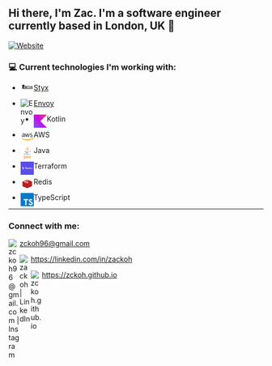 ## Hi there, I'm Zac. I'm a software engineer currently based in London, UK 👋

[![Website](https://img.shields.io/website?label=zckoh.github.io&style=for-the-badge&url=https%3A%2F%2Fzckoh.github.io)][website]

### 💻 Current technologies I'm working with:

- <img align="left" alt="React" width="26px" title="React" src="https://raw.githubusercontent.com/ExpediaGroup/styx/master/docs/assets/styx-logo.svg" /> [Styx](https://github.com/ExpediaGroup/styx)

- <img align="left" alt="Envoy" width="26px" title="Envoy" src="https://raw.githubusercontent.com/envoyproxy/artwork/main/Stacked%20PNG/Envoy_Logo_Stacked_PANTONE.png" /> [Envoy](https://github.com/envoyproxy/envoy)

- <img align="left" alt="kotlin" width="26px" title="kotlin" src="https://raw.githubusercontent.com/github/explore/4479d2a2c854198cb00160f8593519c14dc3b905/topics/kotlin/kotlin.png" /> Kotlin

- <img align="left" alt="aws" width="26px" title="AWS" src="https://raw.githubusercontent.com/github/explore/fbceb94436312b6dacde68d122a5b9c7d11f9524/topics/aws/aws.png" /> AWS

- <img align="left" alt="java" width="26px" title="java" src="https://raw.githubusercontent.com/github/explore/5b3600551e122a3277c2c5368af2ad5725ffa9a1/topics/java/java.png" /> Java

- <img align="left" alt="terraform" width="26px" title="terraform" src="https://raw.githubusercontent.com/github/explore/80688e429a7d4ef2fca1e82350fe8e3517d3494d/topics/terraform/terraform.png" /> Terraform

- <img align="left" alt="Redis" width="26px" title="Redis" src="https://raw.githubusercontent.com/github/explore/80688e429a7d4ef2fca1e82350fe8e3517d3494d/topics/redis/redis.png" /> Redis

- <img align="left" alt="TypeScript" width="26px" title="TypeScript" src="https://raw.githubusercontent.com/github/explore/80688e429a7d4ef2fca1e82350fe8e3517d3494d/topics/typescript/typescript.png" /> TypeScript

<!-- --- -->

<!-- ### Currently listening to 🎧 -->
<!-- <img src="https://spotify-readme.zckoh.vercel.app/api/spotify-playing" alt="Spotify Playing" width="350" /> -->

---

### Connect with me:

[<img align="left" alt="zckoh96@gmail.com | Instagram" width="22px" src="https://www.iconsdb.com/icons/preview/caribbean-blue/email-xxl.png" />][email] zckoh96@gmail.com

[<img align="left" alt="zackoh | LinkedIn" width="22px" src="https://www.iconsdb.com/icons/preview/caribbean-blue/linkedin-3-xxl.png" />][linkedin] https://linkedin.com/in/zackoh

[<img align="left" alt="zckoh.github.io" width="22px" src="https://www.iconsdb.com/icons/preview/caribbean-blue/globe-4-xxl.png" />][website] https://zckoh.github.io


[website]: https://zckoh.github.io
[linkedin]: https://linkedin.com/in/zackoh
[email]: mailto:zckoh96@gmail.com
